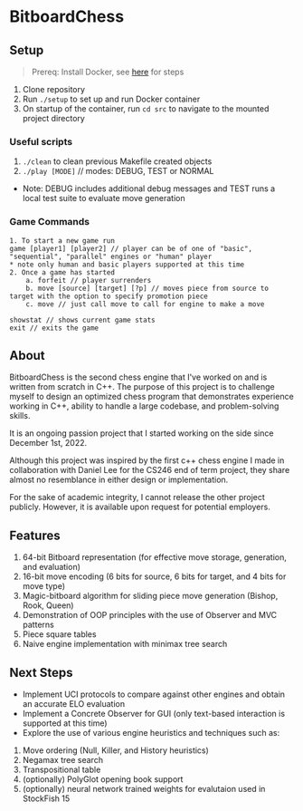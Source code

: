 # BitboardChess

## Setup

> Prereq: Install Docker, see [here](https://docs.docker.com/get-docker/) for steps

1. Clone repository
2. Run `./setup` to set up and run Docker container
3. On startup of the container, run `cd src` to navigate to the mounted project directory

### Useful scripts
1. `./clean` to clean previous Makefile created objects
2. `./play [MODE]` // modes: DEBUG, TEST or NORMAL
* Note: DEBUG includes additional debug messages and TEST runs a local test suite to evaluate move generation

### Game Commands
```
1. To start a new game run
game [player1] [player2] // player can be of one of "basic", "sequential", "parallel" engines or "human" player
* note only human and basic players supported at this time
2. Once a game has started
    a. forfeit // player surrenders
    b. move [source] [target] [?p] // moves piece from source to target with the option to specify promotion piece
    c. move // just call move to call for engine to make a move

showstat // shows current game stats
exit // exits the game
```

## About
BitboardChess is the second chess engine that I've worked on and is written from scratch in C++. The purpose of this project is to challenge myself to design an optimized chess program that demonstrates experience working in C++, ability to handle a large codebase, and problem-solving skills.

It is an ongoing passion project that I started working on the side since December 1st, 2022.

Although this project was inspired by the first c++ chess engine I made in collaboration with Daniel Lee for the CS246 end of term project, they share almost no resemblance in either design or implementation. 

For the sake of academic integrity, I cannot release the other project publicly. However, it is available upon request for potential employers.

## Features

1. 64-bit Bitboard representation (for effective move storage, generation, and evaluation)
2. 16-bit move encoding (6 bits for source, 6 bits for target, and 4 bits for move type)
3. Magic-bitboard algorithm for sliding piece move generation (Bishop, Rook, Queen)
4. Demonstration of OOP principles with the use of Observer and MVC patterns
5. Piece square tables
6. Naive engine implementation with minimax tree search

## Next Steps
- Implement UCI protocols to compare against other engines and obtain an accurate ELO evaluation
- Implement a Concrete Observer for GUI (only text-based interaction is supported at this time)
- Explore the use of various engine heuristics and techniques such as:
1. Move ordering (Null, Killer, and History heuristics)
2. Negamax tree search
3. Transpositional table
4. (optionally) PolyGlot opening book support
5. (optionally) neural network trained weights for evalutaion used in StockFish 15
